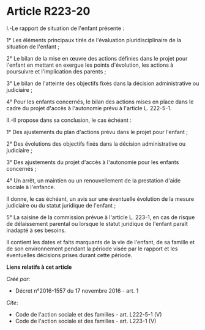 # Article R223-20

I.-Le rapport de situation de l'enfant présente : 

1° Les éléments principaux tirés de l'évaluation pluridisciplinaire de la situation de l'enfant ; 

2° Le bilan de la mise en œuvre des actions définies dans le projet pour l'enfant en mettant en exergue les points
d'évolution, les actions à poursuivre et l'implication des parents ; 

3° Le bilan de l'atteinte des objectifs fixés dans la décision administrative ou judiciaire ; 

4° Pour les enfants concernés, le bilan des actions mises en place dans le cadre du projet d'accès à l'autonomie prévu à
l'article L. 222-5-1. 

II.-Il propose dans sa conclusion, le cas échéant : 

1° Des ajustements du plan d'actions prévu dans le projet pour l'enfant ; 

2° Des évolutions des objectifs fixés dans la décision administrative ou judiciaire ; 

3° Des ajustements du projet d'accès à l'autonomie pour les enfants concernés ; 

4° Un arrêt, un maintien ou un renouvellement de la prestation d'aide sociale à l'enfance. 

Il donne, le cas échéant, un avis sur une éventuelle évolution de la mesure judiciaire ou du statut juridique de l'enfant ; 

5° La saisine de la commission prévue à l'article L. 223-1, en cas de risque de délaissement parental ou lorsque le statut
juridique de l'enfant paraît inadapté à ses besoins. 

Il contient les dates et faits marquants de la vie de l'enfant, de sa famille et de son environnement pendant la période
visée par le rapport et les éventuelles décisions prises durant cette période.

**Liens relatifs à cet article**

_Créé par_:

  - Décret n°2016-1557 du 17 novembre 2016 - art. 1

_Cite_:

  - Code de l'action sociale et des familles - art. L222-5-1 (V)
  - Code de l'action sociale et des familles - art. L223-1 (V)
